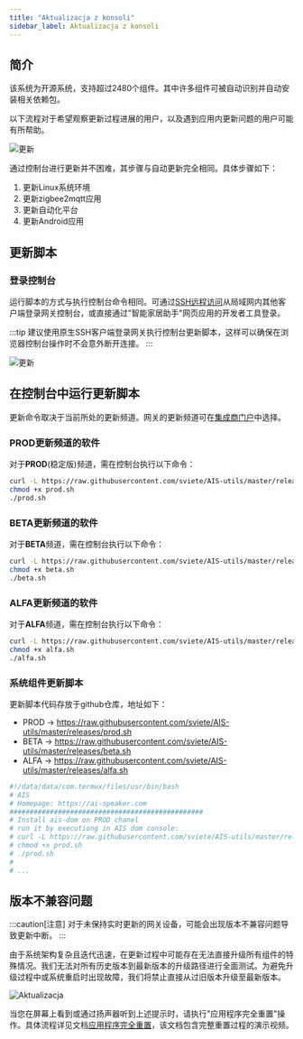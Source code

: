 ```yaml
---
title: "Aktualizacja z konsoli"
sidebar_label: Aktualizacja z konsoli
---
```


## 简介

该系统为开源系统，支持超过2480个组件。其中许多组件可被自动识别并自动安装相关依赖包。

以下流程对于希望观察更新过程进展的用户，以及遇到应用内更新问题的用户可能有所帮助。

![更新](/img/en/bramka/update_from_console.png)

通过控制台进行更新并不困难，其步骤与自动更新完全相同。具体步骤如下：

1. 更新Linux系统环境
2. 更新zigbee2mqtt应用
3. 更新自动化平台
4. 更新Android应用

## 更新脚本

### 登录控制台

运行脚本的方式与执行控制台命令相同。可通过[SSH远程访问](/docs/ais_bramka_remote_ssh)从局域网内其他客户端登录网关控制台，或直接通过"智能家居助手"网页应用的开发者工具登录。

:::tip
建议使用原生SSH客户端登录网关执行控制台更新脚本，这样可以确保在浏览器控制台操作时不会意外断开连接。
:::

![更新](/img/en/bramka/ais_console.png)

## 在控制台中运行更新脚本

更新命令取决于当前所处的更新频道。网关的更新频道可在[集成商门户](/docs/ais_dom_cloud_login)中选择。

### PROD更新频道的软件

对于**PROD**(稳定版)频道，需在控制台执行以下命令：

```bash
curl -L https://raw.githubusercontent.com/sviete/AIS-utils/master/releases/prod.sh -o prod.sh
chmod +x prod.sh
./prod.sh
```

### BETA更新频道的软件

对于**BETA**频道，需在控制台执行以下命令：

```bash
curl -L https://raw.githubusercontent.com/sviete/AIS-utils/master/releases/beta.sh -o beta.sh
chmod +x beta.sh
./beta.sh
```

### ALFA更新频道的软件

对于**ALFA**频道，需在控制台执行以下命令：

```bash
curl -L https://raw.githubusercontent.com/sviete/AIS-utils/master/releases/alfa.sh -o alfa.sh
chmod +x alfa.sh
./alfa.sh
```

### 系统组件更新脚本

更新脚本代码存放于github仓库，地址如下：

- PROD -> https://raw.githubusercontent.com/sviete/AIS-utils/master/releases/prod.sh
- BETA -> https://raw.githubusercontent.com/sviete/AIS-utils/master/releases/beta.sh
- ALFA -> https://raw.githubusercontent.com/sviete/AIS-utils/master/releases/alfa.sh

```bash
#!/data/data/com.termux/files/usr/bin/bash
# AIS
# Homepage: https://ai-speaker.com
################################################
# Install ais-dom on PROD chanel
# run it by executiong in AIS dom console:
# curl -L https://raw.githubusercontent.com/sviete/AIS-utils/master/releases/prod.sh -o prod.sh
# chmod +x prod.sh
# ./prod.sh
#
# ...

```

## 版本不兼容问题

:::caution[注意]
对于未保持实时更新的网关设备，可能会出现版本不兼容问题导致更新中断。
:::

由于系统架构复杂且迭代迅速，在更新过程中可能存在无法直接升级所有组件的特殊情况。我们无法对所有历史版本到最新版本的升级路径进行全面测试。为避免升级过程中或系统重启时出现故障，我们将禁止直接从过旧版本升级至最新版本。

![Aktualizacja](/img/en/bramka/update_from_console_to_old.png)

当您在屏幕上看到或通过扬声器听到上述提示时，请执行"应用程序完全重置"操作。具体流程详见文档[应用程序完全重置](/docs/ais_bramka_reset_ais_step_by_step)，该文档包含完整重置过程的演示视频。